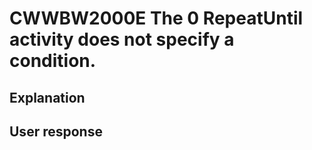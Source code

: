 # CWWBW2000E The 0 RepeatUntil activity does not specify a condition.

## Explanation

## User response